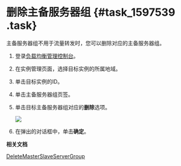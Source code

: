 # 删除主备服务器组 {#task_1597539 .task}

主备服务器组不用于流量转发时，您可以删除对应的主备服务器组。

1.  登录[负载均衡管理控制台](https://slb.console.aliyun.com/slb)。 
2.  在实例管理页面，选择目标实例的所属地域。
3.  单击目标实例的ID。
4.  单击主备服务器组页签。
5.  单击目标主备服务器组对应的**删除**选项。 

    ![](http://static-aliyun-doc.oss-cn-hangzhou.aliyuncs.com/assets/img/15671/15676491467475_zh-CN.png)

6.  在弹出的对话框中，单击**确定**。

**相关文档**  


[DeleteMasterSlaveServerGroup](../intl.zh-CN/API参考/主备服务器组/DeleteMasterSlaveServerGroup.md#)


